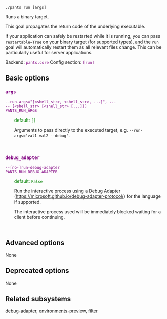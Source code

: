 ```
./pants run [args]
```
Runs a binary target.

This goal propagates the return code of the underlying executable.

If your application can safely be restarted while it is running, you can pass `restartable=True` on your binary target (for supported types), and the `run` goal will automatically restart them as all relevant files change. This can be particularly useful for server applications.

Backend: <span style="color: purple"><code>pants.core</code></span>
Config section: <span style="color: purple"><code>[run]</code></span>

## Basic options

<div style="color: purple">

### `args`

  <code>--run-args=&quot;[&lt;shell_str&gt;, &lt;shell_str&gt;, ...]&quot;, ... -- [&lt;shell_str&gt; [&lt;shell_str&gt; [...]]]</code><br>
  <code>PANTS_RUN_ARGS</code><br>
</div>
<div style="padding-left: 2em;">
<span style="color: green">default: <code>[]</code></span>

<br>

Arguments to pass directly to the executed target, e.g. `--run-args='val1 val2 --debug'`.
</div>
<br>

<div style="color: purple">

### `debug_adapter`

  <code>--[no-]run-debug-adapter</code><br>
  <code>PANTS_RUN_DEBUG_ADAPTER</code><br>
</div>
<div style="padding-left: 2em;">
<span style="color: green">default: <code>False</code></span>

<br>

Run the interactive process using a Debug Adapter (https://microsoft.github.io/debug-adapter-protocol/) for the language if supported.

The interactive process used will be immediately blocked waiting for a client before continuing.
</div>
<br>


## Advanced options

None

## Deprecated options

None


## Related subsystems
[debug-adapter](debug-adapter.md), [environments-preview](environments-preview.md), [filter](filter.md)
